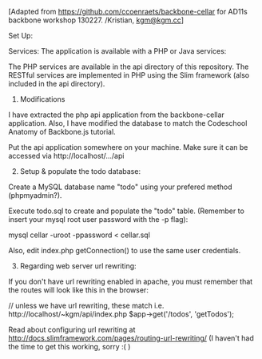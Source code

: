 [Adapted from https://github.com/ccoenraets/backbone-cellar for AD11s backbone workshop 130227. 
/Kristian, kgm@kgm.cc]

Set Up:

Services:
The application is available with a PHP or Java services:

The PHP services are available in the api directory of this repository. The RESTful services are implemented in PHP using the Slim framework (also included in the api directory).

1. Modifications

I have extracted the php api application from the backbone-cellar application. Also, I have modified the database to match the Codeschool Anatomy of Backbone.js tutorial.

Put the api application somewhere on your machine. Make sure it can be accessed via http://localhost/.../api 

2. Setup & populate the todo database:

Create a MySQL database name "todo" using your prefered method (phpmyadmin?).

Execute todo.sql to create and populate the "todo" table.
(Remember to insert your mysql root user password with the -p flag):

  mysql cellar -uroot -ppassword < cellar.sql

Also, edit index.php getConnection() to use the same user credentials.

3. Regarding web server url rewriting:

If you don't have url rewriting enabled in apache, you must remember that
the routes will look like this in the browser:

  // unless we have url rewriting, these match i.e. http://localhost/~kgm/api/index.php</todos>
  $app->get('/todos', 'getTodos');

Read about configuring url rewriting at http://docs.slimframework.com/pages/routing-url-rewriting/
(I haven't had the time to get this working, sorry :( )


